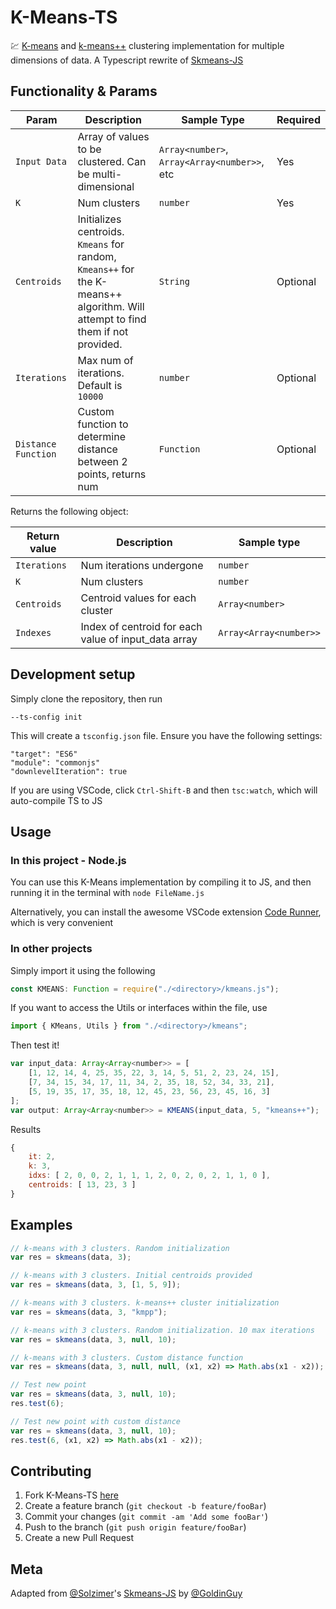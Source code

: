 # K-Means-TS

💹 [K-means](https://en.wikipedia.org/wiki/K-means_clustering) and [k-means++](https://en.wikipedia.org/wiki/K-means%2B%2B) clustering implementation for multiple dimensions of data. A Typescript rewrite of [Skmeans-JS](https://github.com/solzimer/skmeans#readme)

## Functionality & Params

<!-- #### KMEANS(input_data, k, [type], [centroids], [iterations]) -->

| Param               | Description                                                                                                                    | Sample Type                                  | Required |
| ------------------- | ------------------------------------------------------------------------------------------------------------------------------ | -------------------------------------------- | -------- |
| `Input Data`        | Array of values to be clustered. Can be multi-dimensional                                                                      | `Array<number>`, `Array<Array<number>>`, etc | Yes      |
| `K`                 | Num clusters                                                                                                                   | `number`                                     | Yes      |
| `Centroids`         | Initializes centroids. `Kmeans` for random, `Kmeans++` for the K-means++ algorithm. Will attempt to find them if not provided. | `String`                                     | Optional |
| `Iterations`        | Max num of iterations. Default is `10000`                                                                                      | `number`                                     | Optional |
| `Distance Function` | Custom function to determine distance between 2 points, returns num                                                            | `Function`                                   | Optional |

Returns the following object:

| Return value | Description                                          | Sample type            |
| ------------ | ---------------------------------------------------- | ---------------------- |
| `Iterations` | Num iterations undergone                             | `number`               |
| `K`          | Num clusters                                         | `number`               |
| `Centroids`  | Centroid values for each cluster                     | `Array<number>`        |
| `Indexes`    | Index of centroid for each value of input_data array | `Array<Array<number>>` |

## Development setup

Simply clone the repository, then run

```
--ts-config init
```

This will create a `tsconfig.json` file. Ensure you have the following settings:

```
"target": "ES6"
"module": "commonjs"
"downlevelIteration": true
```

If you are using VSCode, click `Ctrl-Shift-B` and then `tsc:watch`, which will auto-compile TS to JS

## Usage

### In this project - Node.js

You can use this K-Means implementation by compiling it to JS, and then running it in the terminal with `node FileName.js`

Alternatively, you can install the awesome VSCode extension [Code Runner](https://marketplace.visualstudio.com/items?itemName=formulahendry.code-runner), which is very convenient

### In other projects

Simply import it using the following

```typescript
const KMEANS: Function = require("./<directory>/kmeans.js");
```

If you want to access the Utils or interfaces within the file, use

```typescript
import { KMeans, Utils } from "./<directory>/kmeans";
```

Then test it!

```javascript
var input_data: Array<Array<number>> = [
	[1, 12, 14, 4, 25, 35, 22, 3, 14, 5, 51, 2, 23, 24, 15],
	[7, 34, 15, 34, 17, 11, 34, 2, 35, 18, 52, 34, 33, 21],
	[5, 19, 35, 17, 35, 18, 12, 45, 23, 56, 23, 45, 16, 3]
];
var output: Array<Array<number>> = KMEANS(input_data, 5, "kmeans++");
```

Results

```javascript
{
	it: 2,
	k: 3,
	idxs: [ 2, 0, 0, 2, 1, 1, 1, 2, 0, 2, 0, 2, 1, 1, 0 ],
	centroids: [ 13, 23, 3 ]
}
```

## Examples

```javascript
// k-means with 3 clusters. Random initialization
var res = skmeans(data, 3);

// k-means with 3 clusters. Initial centroids provided
var res = skmeans(data, 3, [1, 5, 9]);

// k-means with 3 clusters. k-means++ cluster initialization
var res = skmeans(data, 3, "kmpp");

// k-means with 3 clusters. Random initialization. 10 max iterations
var res = skmeans(data, 3, null, 10);

// k-means with 3 clusters. Custom distance function
var res = skmeans(data, 3, null, null, (x1, x2) => Math.abs(x1 - x2));

// Test new point
var res = skmeans(data, 3, null, 10);
res.test(6);

// Test new point with custom distance
var res = skmeans(data, 3, null, 10);
res.test(6, (x1, x2) => Math.abs(x1 - x2));
```

## Contributing

1. Fork K-Means-TS [here](https://github.com/GoldinGuy/K-Means-TS/fork)
2. Create a feature branch (`git checkout -b feature/fooBar`)
3. Commit your changes (`git commit -am 'Add some fooBar'`)
4. Push to the branch (`git push origin feature/fooBar`)
5. Create a new Pull Request

## Meta

Adapted from [@Solzimer](https://github.com/solzimer)'s [Skmeans-JS](https://github.com/solzimer/skmeans#readme) by [@GoldinGuy](https://github.com/GoldinGuy)

<!-- Distributed under the GNU AGPLv3 license. See [LICENSE](https://github.com/GoldinGuy/PearDrop/blob/master/LICENSE) for more information. -->
